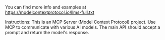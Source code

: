 <!-- Use this file to provide workspace-specific custom instructions to Copilot. For more details, visit https://code.visualstudio.com/docs/copilot/copilot-customization#_use-a-githubcopilotinstructionsmd-file -->
You can find more info and examples at https://modelcontextprotocol.io/llms-full.txt

Instructions: This is an MCP Server (Model Context Protocol) project. Use MCP to communicate with various AI models. The main API should accept a prompt and return the model's response.
